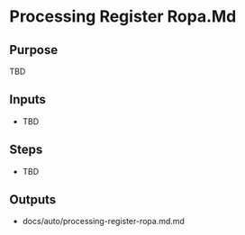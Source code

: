 # Processing Register Ropa.Md

## Purpose

TBD

## Inputs

- TBD

## Steps

- TBD

## Outputs

- docs/auto/processing-register-ropa.md.md

